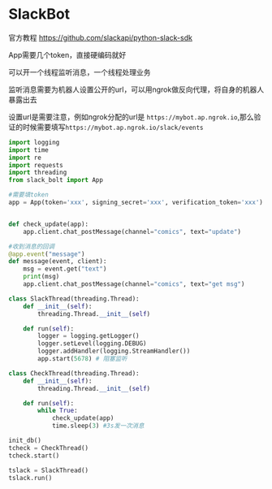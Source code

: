 # SlackBot

官方教程 https://github.com/slackapi/python-slack-sdk

App需要几个token，直接硬编码就好

可以开一个线程监听消息，一个线程处理业务

监听消息需要为机器人设置公开的url，可以用ngrok做反向代理，将自身的机器人暴露出去

设置url是需要注意，例如ngrok分配的url是 `https://mybot.ap.ngrok.io`,那么验证的时候需要填写`https://mybot.ap.ngrok.io/slack/events`

```python
import logging
import time
import re
import requests
import threading
from slack_bolt import App

#需要填token
app = App(token='xxx', signing_secret='xxx', verification_token='xxx')


def check_update(app):
    app.client.chat_postMessage(channel="comics", text="update")

#收到消息的回调
@app.event("message")
def message(event, client):
	msg = event.get("text")
	print(msg)
    app.client.chat_postMessage(channel="comics", text="get msg")

class SlackThread(threading.Thread):
    def __init__(self):
        threading.Thread.__init__(self)

    def run(self):
        logger = logging.getLogger()
        logger.setLevel(logging.DEBUG)
        logger.addHandler(logging.StreamHandler())
        app.start(5678) # 阻塞监听

class CheckThread(threading.Thread):
    def __init__(self):
        threading.Thread.__init__(self)

    def run(self):
        while True:
            check_update(app)
			time.sleep(3) #3s发一次消息

init_db()
tcheck = CheckThread()
tcheck.start()

tslack = SlackThread()
tslack.run()
```